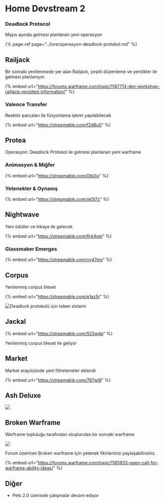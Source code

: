 # Home Devstream 2

### Deadlock Protocol

Mayıs ayında gelmesi planlanan yeni operasyon

{% page-ref page="../lore/operasyon-deadlock-protokol.md" %}

## Railjack

Bir sonraki yenilenmede yer alan Railjack, çeşitli düzenleme ve yenilikler ile gelmesi planlanıyor.

{% embed url="https://forums.warframe.com/topic/1187713-dev-workshop-railjack-revisited-information/" %}

### Valence Transfer

Reaktör parçaları ile füzyonlama işlemi yapılabilecek

{% embed url="https://streamable.com/f2d8u0" %}

## Protea

Operasyon: Deadlock Protokol ile gelmesi planlanan yeni warframe

### Animasyon & Miğfer

{% embed url="https://streamable.com/0jb2jx" %}

### Yetenekler & Oynanış 

{% embed url="https://streamable.com/xk5l7z" %}

## Nightwave

Yeni ödüller ve hikaye ile gelecek

{% embed url="https://streamable.com/6rk4om" %}

### Glassmaker Emerges

{% embed url="https://streamable.com/yy47ms" %}

## Corpus

Yenilenmiş corpus tileset

{% embed url="https://streamable.com/e1az5r" %}

![Deadlock protokol&#xFC; i&#xE7;in token sistemi](https://vignette.wikia.nocookie.net/warframe/images/9/97/Screenshot_20200424-225815_YouTube.jpg/revision/latest?cb=20200425071444)

## Jackal

{% embed url="https://streamable.com/523wdq" %}

Yenilenmiş corpus tileset ile geliyor

## Market

Market arayüzünde yeni filtrelemeler eklendi

{% embed url="https://streamable.com/787wl9" %}

## Ash Deluxe

![](https://vignette.wikia.nocookie.net/warframe/images/7/78/Screenshot_20200424-221752_Twitch.jpg/revision/latest?cb=20200425070940)

## Broken Warframe

Warframe topluluğu tarafından oluşturulan bir sonraki warframe

![](https://imgbbb.com/images/2020/04/25/675266050_Broken_Warframe_Concept1.thumb.png.ff121a66fe73d7d827bb804e07b52c52.png)

Forum üzerinen Broken warframe için yetenek fikirlerinizi paylaşabilirsiniz.

{% embed url="https://forums.warframe.com/topic/1185933-open-call-for-warframe-ability-ideas/" %}

## Diğer

* Pets 2.0 üzerinde çalışmalar devam ediyor

